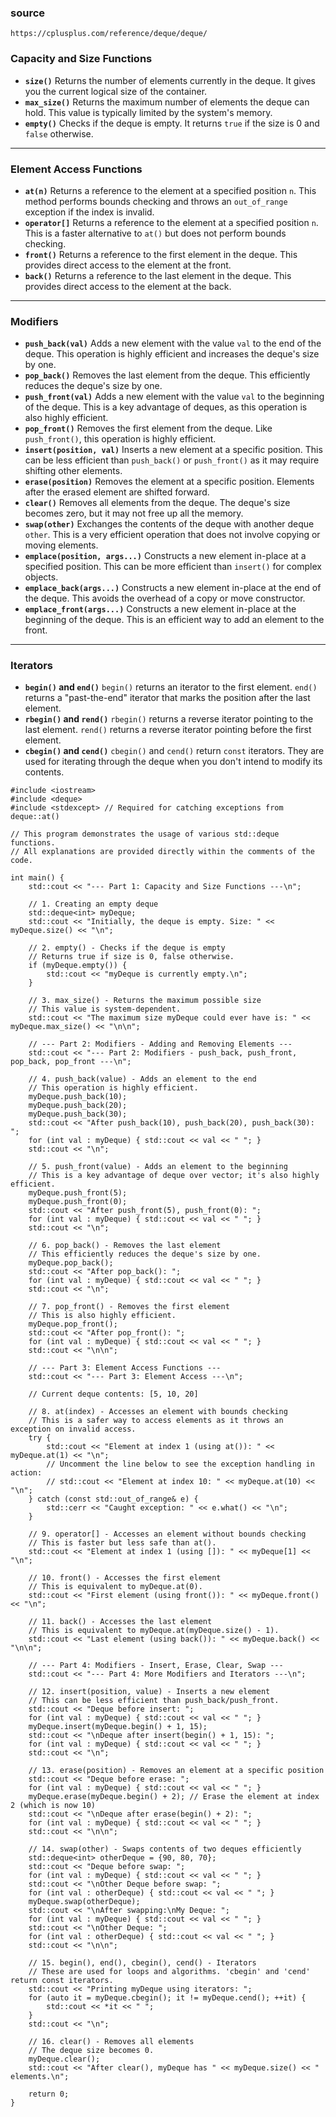 


### source

```
https://cplusplus.com/reference/deque/deque/
```



### Capacity and Size Functions

* **`size()`**
    Returns the number of elements currently in the deque. It gives you the current logical size of the container.
* **`max_size()`**
    Returns the maximum number of elements the deque can hold. This value is typically limited by the system's memory.
* **`empty()`**
    Checks if the deque is empty. It returns `true` if the size is 0 and `false` otherwise.

***

### Element Access Functions

* **`at(n)`**
    Returns a reference to the element at a specified position `n`. This method performs bounds checking and throws an `out_of_range` exception if the index is invalid.
* **`operator[]`**
    Returns a reference to the element at a specified position `n`. This is a faster alternative to `at()` but does not perform bounds checking.
* **`front()`**
    Returns a reference to the first element in the deque. This provides direct access to the element at the front.
* **`back()`**
    Returns a reference to the last element in the deque. This provides direct access to the element at the back.

***

### Modifiers

* **`push_back(val)`**
    Adds a new element with the value `val` to the end of the deque. This operation is highly efficient and increases the deque's size by one.
* **`pop_back()`**
    Removes the last element from the deque. This efficiently reduces the deque's size by one.
* **`push_front(val)`**
    Adds a new element with the value `val` to the beginning of the deque. This is a key advantage of deques, as this operation is also highly efficient.
* **`pop_front()`**
    Removes the first element from the deque. Like `push_front()`, this operation is highly efficient.
* **`insert(position, val)`**
    Inserts a new element at a specific position. This can be less efficient than `push_back()` or `push_front()` as it may require shifting other elements.
* **`erase(position)`**
    Removes the element at a specific position. Elements after the erased element are shifted forward.
* **`clear()`**
    Removes all elements from the deque. The deque's size becomes zero, but it may not free up all the memory.
* **`swap(other)`**
    Exchanges the contents of the deque with another deque `other`. This is a very efficient operation that does not involve copying or moving elements.
* **`emplace(position, args...)`**
    Constructs a new element in-place at a specified position. This can be more efficient than `insert()` for complex objects.
* **`emplace_back(args...)`**
    Constructs a new element in-place at the end of the deque. This avoids the overhead of a copy or move constructor.
* **`emplace_front(args...)`**
    Constructs a new element in-place at the beginning of the deque. This is an efficient way to add an element to the front.

***

### Iterators

* **`begin()` and `end()`**
    `begin()` returns an iterator to the first element. `end()` returns a "past-the-end" iterator that marks the position after the last element.
* **`rbegin()` and `rend()`**
    `rbegin()` returns a reverse iterator pointing to the last element. `rend()` returns a reverse iterator pointing before the first element.
* **`cbegin()` and `cend()`**
    `cbegin()` and `cend()` return `const` iterators. They are used for iterating through the deque when you don't intend to modify its contents.



```
#include <iostream>
#include <deque>
#include <stdexcept> // Required for catching exceptions from deque::at()

// This program demonstrates the usage of various std::deque functions.
// All explanations are provided directly within the comments of the code.

int main() {
    std::cout << "--- Part 1: Capacity and Size Functions ---\n";

    // 1. Creating an empty deque
    std::deque<int> myDeque;
    std::cout << "Initially, the deque is empty. Size: " << myDeque.size() << "\n";

    // 2. empty() - Checks if the deque is empty
    // Returns true if size is 0, false otherwise.
    if (myDeque.empty()) {
        std::cout << "myDeque is currently empty.\n";
    }

    // 3. max_size() - Returns the maximum possible size
    // This value is system-dependent.
    std::cout << "The maximum size myDeque could ever have is: " << myDeque.max_size() << "\n\n";

    // --- Part 2: Modifiers - Adding and Removing Elements ---
    std::cout << "--- Part 2: Modifiers - push_back, push_front, pop_back, pop_front ---\n";

    // 4. push_back(value) - Adds an element to the end
    // This operation is highly efficient.
    myDeque.push_back(10);
    myDeque.push_back(20);
    myDeque.push_back(30);
    std::cout << "After push_back(10), push_back(20), push_back(30): ";
    for (int val : myDeque) { std::cout << val << " "; }
    std::cout << "\n";

    // 5. push_front(value) - Adds an element to the beginning
    // This is a key advantage of deque over vector; it's also highly efficient.
    myDeque.push_front(5);
    myDeque.push_front(0);
    std::cout << "After push_front(5), push_front(0): ";
    for (int val : myDeque) { std::cout << val << " "; }
    std::cout << "\n";

    // 6. pop_back() - Removes the last element
    // This efficiently reduces the deque's size by one.
    myDeque.pop_back();
    std::cout << "After pop_back(): ";
    for (int val : myDeque) { std::cout << val << " "; }
    std::cout << "\n";

    // 7. pop_front() - Removes the first element
    // This is also highly efficient.
    myDeque.pop_front();
    std::cout << "After pop_front(): ";
    for (int val : myDeque) { std::cout << val << " "; }
    std::cout << "\n\n";

    // --- Part 3: Element Access Functions ---
    std::cout << "--- Part 3: Element Access ---\n";

    // Current deque contents: [5, 10, 20]

    // 8. at(index) - Accesses an element with bounds checking
    // This is a safer way to access elements as it throws an exception on invalid access.
    try {
        std::cout << "Element at index 1 (using at()): " << myDeque.at(1) << "\n";
        // Uncomment the line below to see the exception handling in action:
        // std::cout << "Element at index 10: " << myDeque.at(10) << "\n";
    } catch (const std::out_of_range& e) {
        std::cerr << "Caught exception: " << e.what() << "\n";
    }

    // 9. operator[] - Accesses an element without bounds checking
    // This is faster but less safe than at().
    std::cout << "Element at index 1 (using []): " << myDeque[1] << "\n";

    // 10. front() - Accesses the first element
    // This is equivalent to myDeque.at(0).
    std::cout << "First element (using front()): " << myDeque.front() << "\n";

    // 11. back() - Accesses the last element
    // This is equivalent to myDeque.at(myDeque.size() - 1).
    std::cout << "Last element (using back()): " << myDeque.back() << "\n\n";

    // --- Part 4: Modifiers - Insert, Erase, Clear, Swap ---
    std::cout << "--- Part 4: More Modifiers and Iterators ---\n";

    // 12. insert(position, value) - Inserts a new element
    // This can be less efficient than push_back/push_front.
    std::cout << "Deque before insert: ";
    for (int val : myDeque) { std::cout << val << " "; }
    myDeque.insert(myDeque.begin() + 1, 15);
    std::cout << "\nDeque after insert(begin() + 1, 15): ";
    for (int val : myDeque) { std::cout << val << " "; }
    std::cout << "\n";

    // 13. erase(position) - Removes an element at a specific position
    std::cout << "Deque before erase: ";
    for (int val : myDeque) { std::cout << val << " "; }
    myDeque.erase(myDeque.begin() + 2); // Erase the element at index 2 (which is now 10)
    std::cout << "\nDeque after erase(begin() + 2): ";
    for (int val : myDeque) { std::cout << val << " "; }
    std::cout << "\n\n";

    // 14. swap(other) - Swaps contents of two deques efficiently
    std::deque<int> otherDeque = {90, 80, 70};
    std::cout << "Deque before swap: ";
    for (int val : myDeque) { std::cout << val << " "; }
    std::cout << "\nOther Deque before swap: ";
    for (int val : otherDeque) { std::cout << val << " "; }
    myDeque.swap(otherDeque);
    std::cout << "\nAfter swapping:\nMy Deque: ";
    for (int val : myDeque) { std::cout << val << " "; }
    std::cout << "\nOther Deque: ";
    for (int val : otherDeque) { std::cout << val << " "; }
    std::cout << "\n\n";

    // 15. begin(), end(), cbegin(), cend() - Iterators
    // These are used for loops and algorithms. 'cbegin' and 'cend' return const iterators.
    std::cout << "Printing myDeque using iterators: ";
    for (auto it = myDeque.cbegin(); it != myDeque.cend(); ++it) {
        std::cout << *it << " ";
    }
    std::cout << "\n";

    // 16. clear() - Removes all elements
    // The deque size becomes 0.
    myDeque.clear();
    std::cout << "After clear(), myDeque has " << myDeque.size() << " elements.\n";

    return 0;
}


```